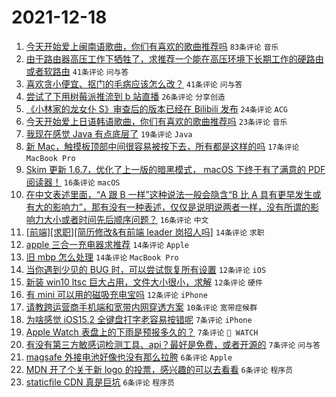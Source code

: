 # 2021-12-18

1. [今天开始爱上闽南语歌曲，你们有喜欢的歌曲推荐吗](https://www.v2ex.com/t/822962) `83条评论` `音乐`
1. [由于路由器高压工作下牺牲了，求推荐一个能在高压环境下长期工作的硬路由或者软路由](https://www.v2ex.com/t/822985) `41条评论` `问与答`
1. [喜欢贪小便宜、抠门的毛病应该怎么改？](https://www.v2ex.com/t/823019) `41条评论` `问与答`
1. [尝试了下用树莓派推流到 b 站直播](https://www.v2ex.com/t/822941) `26条评论` `分享创造`
1. [《小林家的龙女仆 S》审查后的版本已经在 Bilibili 发布](https://www.v2ex.com/t/823006) `24条评论` `ACG`
1. [今天开始爱上日语韩语歌曲，你们有喜欢的歌曲推荐吗](https://www.v2ex.com/t/823014) `23条评论` `音乐`
1. [我现在感觉 Java 有点底层了](https://www.v2ex.com/t/823011) `19条评论` `Java`
1. [新 Mac，触摸板顶部中间很容易被按下去，所有都是这样的吗](https://www.v2ex.com/t/822948) `17条评论` `MacBook Pro`
1. [Skim 更新 1.6.7，优化了上一版的暗黑模式， macOS 下终于有了满意的 PDF 阅读器！](https://www.v2ex.com/t/823002) `16条评论` `macOS`
1. [在中文表述里面，“A 跟 B 一样”这种说法一般会隐含“B 比 A 具有更早发生或有大的影响力”，那有没有一种表述，仅仅是说明说两者一样，没有所谓的影响力大小或者时间先后顺序问题？](https://www.v2ex.com/t/822991) `16条评论` `中文`
1. [[前端][求职][简历修改&有前端 leader 岗招人吗]](https://www.v2ex.com/t/823018) `14条评论` `求职`
1. [apple 三合一充电器求推荐](https://www.v2ex.com/t/822998) `14条评论` `Apple`
1. [旧 mbp 怎么处理](https://www.v2ex.com/t/822969) `14条评论` `MacBook Pro`
1. [当你遇到少见的 BUG 时，可以尝试恢复所有设置](https://www.v2ex.com/t/822974) `12条评论` `iOS`
1. [新装 win10 ltsc 巨大占用，文件大小很小，求解](https://www.v2ex.com/t/822964) `12条评论` `硬件`
1. [有 mini 可以用的磁吸充电宝吗](https://www.v2ex.com/t/822944) `12条评论` `iPhone`
1. [请教跨运营商手机端和宽带内网穿透方案](https://www.v2ex.com/t/822950) `10条评论` `宽带症候群`
1. [为啥感觉 iOS15.2 全键盘打字老容易按错呢](https://www.v2ex.com/t/822970) `7条评论` `iPhone`
1. [Apple Watch 表盘上的下雨是预报多久的？](https://www.v2ex.com/t/822953) `7条评论` ` WATCH`
1. [有没有第三方敏感词检测工具、api？最好是免费，或者开源的](https://www.v2ex.com/t/822945) `7条评论` `问与答`
1. [magsafe 外接电池好像也没有那么拉胯](https://www.v2ex.com/t/823029) `6条评论` `Apple`
1. [MDN 开了个关于新 logo 的投票，感兴趣的可以去看看](https://www.v2ex.com/t/822995) `6条评论` `程序员`
1. [staticfile CDN 真是巨坑](https://www.v2ex.com/t/822989) `6条评论` `程序员`
